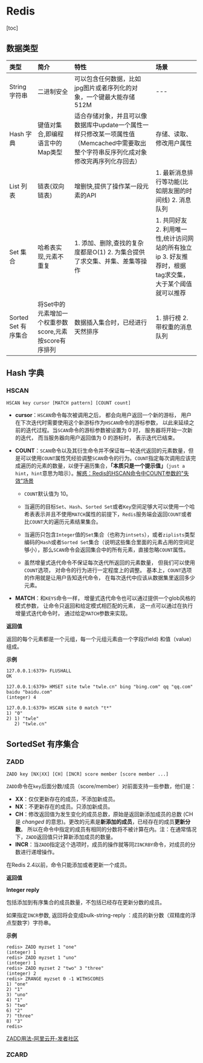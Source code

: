 # Redis

[toc]

## 数据类型

| 类型                | 简介                                                   | 特性                                                         | 场景                                                         |
| :------------------ | :----------------------------------------------------- | :----------------------------------------------------------- | :----------------------------------------------------------- |
| String 字符串       | 二进制安全                                             | 可以包含任何数据，比如jpg图片或者序列化的对象，一个键最大能存储512M | ---                                                          |
| Hash 字典           | 键值对集合,即编程语言中的Map类型                       | 适合存储对象，并且可以像数据库中update一个属性一样只修改某一项属性值（Memcached中需要取出整个字符串反序列化成对象修改完再序列化存回去） | 存储、读取、修改用户属性                                     |
| List 列表           | 链表(双向链表)                                         | 增删快,提供了操作某一段元素的API                             | 1. 最新消息排行等功能(比如朋友圈的时间线) 2. 消息队列        |
| Set 集合            | 哈希表实现,元素不重复                                  | 1. 添加、删除,查找的复杂度都是O(1) 2. 为集合提供了求交集、并集、差集等操作 | 1. 共同好友 2. 利用唯一性,统计访问网站的所有独立ip 3. 好友推荐时，根据tag求交集，大于某个阈值就可以推荐 |
| Sorted Set 有序集合 | 将Set中的元素增加一个权重参数score,元素按score有序排列 | 数据插入集合时，已经进行天然排序                             | 1. 排行榜 2. 带权重的消息队列                                |

## Hash 字典

### HSCAN

```shell
HSCAN key cursor [MATCH pattern] [COUNT count]
```

- **cursor**：`HSCAN`命令每次被调用之后， 都会向用户返回一个新的游标， 用户在下次迭代时需要使用这个新游标作为`HSCAN`命令的游标参数， 以此来延续之前的迭代过程。当`SCAN`命令的游标参数被设置为 0 时， 服务器将开始一次新的迭代， 而当服务器向用户返回值为 0 的游标时， 表示迭代已结束。

- **COUNT**：`SCAN`命令以及其衍生命令并不保证每一轮迭代返回的元素数量，但是可以使用`COUNT`属性凭经验调整`SCAN`命令的行为。`COUNT`指定每次调用应该完成遍历的元素的数量，以便于遍历集合，**「本质只是一个提示值」**（`just a hint`，`hint`意思为暗示）。[解惑：Redis的HSCAN命令中COUNT参数的"失效"场景](https://blog.csdn.net/zjcsuct/article/details/108138876)

  - `COUNT`默认值为 10。
  - 当遍历的目标`Set`、`Hash`、`Sorted Set`或者`Key`空间足够大可以使用一个哈希表表示并且不使用`MATCH`属性的前提下，`Redis`服务端会返回`COUNT`或者比`COUNT`大的遍历元素结果集合。

  - 当遍历只包含`Integer`值的`Set`集合（也称为`intsets`），或者`ziplists`类型编码的`Hash`或者`Sorted Set`集合（说明这些集合里面的元素占用的空间足够小），那么`SCAN`命令会返回集合中的所有元素，直接忽略`COUNT`属性。

  - 虽然增量式迭代命令不保证每次迭代所返回的元素数量， 但我们可以使用`COUNT`选项， 对命令的行为进行一定程度上的调整。 基本上，`COUNT`选项的作用就是让用户告知迭代命令， 在每次迭代中应该从数据集里返回多少元素。

- **MATCH**：和`KEYS`命令一样， 增量式迭代命令也可以通过提供一个glob风格的模式参数， 让命令只返回和给定模式相匹配的元素， 这一点可以通过在执行增量式迭代命令时， 通过给定`MATCH`参数来实现。

**返回值**

返回的每个元素都是一个元组，每一个元组元素由一个字段(field) 和值（value）组成。

**示例**

```shell
127.0.0.1:6379> FLUSHALL
OK

127.0.0.1:6379> HMSET site twle "twle.cn" bing "bing.com" qq "qq.com" baidu "baidu.com"
(integer) 4

127.0.0.1:6379> HSCAN site 0 match "t*"
1) "0"
2) 1) "twle"
   2) "twle.cn"
```


## SortedSet 有序集合

### ZADD

```shell
ZADD key [NX|XX] [CH] [INCR] score member [score member ...]
```

`ZADD`命令在`key`后面分数/成员（score/member）对前面支持一些参数，他们是：

- **XX**：仅仅更新存在的成员，不添加新成员。
- **NX**：不更新存在的成员。只添加新成员。
- **CH**：修改返回值为发生变化的成员总数，原始是返回新添加成员的总数 (CH 是 *changed* 的意思)。更改的元素是**新添加的成员**，已经存在的成员**更新分数**。 所以在命令中指定的成员有相同的分数将不被计算在内。注：在通常情况下，`ZADD`返回值只计算新添加成员的数量。
- **INCR**：当`ZADD`指定这个选项时，成员的操作就等同`ZINCRBY`命令，对成员的分数进行递增操作。

 在Redis 2.4以前，命令只能添加或者更新一个成员。

**返回值**

**Integer reply**

包括添加到有序集合的成员数量，不包括已经存在更新分数的成员。

如果指定`INCR`参数, 返回将会变成bulk-string-reply ：成员的新分数（双精度的浮点型数字）字符串。

**示例**

```shell
redis> ZADD myzset 1 "one"
(integer) 1
redis> ZADD myzset 1 "uno"
(integer) 1
redis> ZADD myzset 2 "two" 3 "three"
(integer) 2
redis> ZRANGE myzset 0 -1 WITHSCORES
1) "one"
2) "1"
3) "uno"
4) "1"
5) "two"
6) "2"
7) "three"
8) "3"
redis> 
```

[ZADD用法-阿里云开-发者社区](https://developer.aliyun.com/article/504008)

### ZCARD

